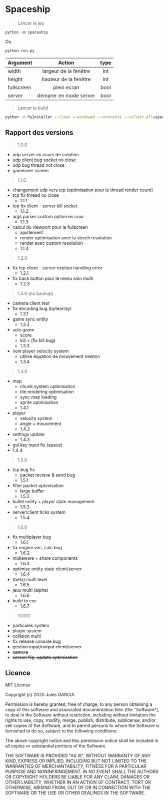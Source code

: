 # Spaceship


> Lancer le jeu

```
python -m spaceship
```

Ou

```
python run.py
```

| Argument   |         Action         | type |
| ---------- | :--------------------: | :--: |
| width      | largeur de la fenêtre  | int  |
| height     | hauteur de la fenêtre  | int  |
| fullscreen |      plein ecran       | bool |
| server     | démarer en mode server | bool |

> Lancer le build


```cmd
python -m PyInstaller --clean --windowed --noconsole --collect-all=spaceship run.py
```

## Rapport des versions

> 1.0.0

- udp server en cours de création
- udp client bug socket no close
- udp bug thread not close
- gameover screen

> 1.1.0

- changement udp vers tcp (optimisation pour le thread render count)
- tcp fix thread no close
  - 1.1.1
- tcp fix client - server kill socket
  - 1.1.2
- args parser custom option en cour
  - 1.1.3
- calcul du viewport pour le fullscreen
  - ajustement
  - render optimisation avec la strech resolution
  - render avec custom resolution
  - 1.1.4

> 1.2.0

- fix tcp client - server exption handling error
  - 1.2.1
- fix back button pour le menu solo multi
  - 1.2.3

> 1.3.0 (no backup)
- camera client test
- fix encoding bug (bytearray)
  - 1.3.1
- game sync entity
  - 1.3.2
- solo game
  - score
  - kill + (fix kill bug)
  - 1.3.3
- new player velocity system
  - utilise équation de mouvement newton
  - 1.3.4

> 1.4.0

- map
  - chunk system optimisation
  - tile rendering optimisation
  - sync map loading
  - sprite optimisation
  - 1.4.1
- player
  - velocity system
  - angle + mouvement
  - 1.4.2
- settings update
  - 1.4.3
-  gui key input fix (space)
  - 1.4.4

> 1.5.0

- tcp bug fix
  - packet recieve & send bug
  - 1.5.1
- filter packet optimisation
  - large buffer
  - 1.5.2
- bullet entity + player state management
  - 1.5.3
- server/client ticks system
  - 1.5.4

> 1.6.0

- fix multiplayer bug
  - 1.6.1
- fix engine vec, calc bug
  - 1.6.2
- midleware + share components
  - 1.6.3
- optimise entity state client/server
  - 1.6.4
- (beta) multi level
  - 1.6.5
- jeux multi (alpha)
  - 1.6.6
- build to exe 
  - 1.6.7


> TODO

- particules system
- plugin system
- collision multi
- fix release console bug
- ~~gestion input/output client/server~~
- ~~camera~~
- ~~screen flip, update optimisation~~


## Licence

MIT License

Copyright (c) 2020 Jules GARCIA

Permission is hereby granted, free of charge, to any person obtaining a copy of this software and associated documentation files (the "Software"), to deal in the Software without restriction, including without limitation the rights to use, copy, modify, merge, publish, distribute, sublicense, and/or sell copies of the Software, and to permit persons to whom the Software is furnished to do so, subject to the following conditions:

The above copyright notice and this permission notice shall be included in all copies or substantial portions of the Software.

THE SOFTWARE IS PROVIDED "AS IS", WITHOUT WARRANTY OF ANY KIND, EXPRESS OR IMPLIED, INCLUDING BUT NOT LIMITED TO THE WARRANTIES OF MERCHANTABILITY, FITNESS FOR A PARTICULAR PURPOSE AND NONINFRINGEMENT. IN NO EVENT SHALL THE AUTHORS OR COPYRIGHT HOLDERS BE LIABLE FOR ANY CLAIM, DAMAGES OR OTHER LIABILITY, WHETHER IN AN ACTION OF CONTRACT, TORT OR OTHERWISE, ARISING FROM, OUT OF OR IN CONNECTION WITH THE SOFTWARE OR THE USE OR OTHER DEALINGS IN THE SOFTWARE.
